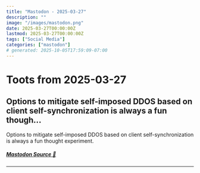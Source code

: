 ```yaml
---
title: "Mastodon - 2025-03-27"
description: ""
image: "/images/mastodon.png"
date: 2025-03-27T00:00:00Z
lastmod: 2025-03-27T00:00:00Z
tags: ["Social Media"]
categories: ["mastodon"]
# generated: 2025-10-05T17:59:09-07:00
---
```


# Toots from 2025-03-27

## Options to mitigate self-imposed DDOS based on client self-synchronization is always a fun though...

Options to mitigate self-imposed DDOS based on client self-synchronization is always a fun thought experiment.

##### [Mastodon Source 🐘](https://hachyderm.io/@mweagle/114236920070223133)

---

